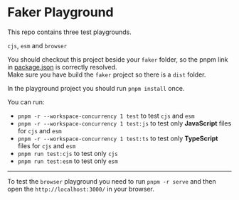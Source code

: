 # Faker Playground

This repo contains three test playgrounds.

`cjs`, `esm` and `browser`

You should checkout this project beside your `faker` folder, so the pnpm link in [package.json](./package.json) is correctly resolved.  
Make sure you have build the `faker` project so there is a `dist` folder.

In the playground project you should run `pnpm install` once.

You can run:

- `pnpm -r --workspace-concurrency 1 test` to test `cjs` and `esm`
- `pnpm -r --workspace-concurrency 1 test:js` to test only **JavaScript** files for `cjs` and `esm`
- `pnpm -r --workspace-concurrency 1 test:ts` to test only **TypeScript** files for `cjs` and `esm`
- `pnpm run test:cjs` to test only `cjs`
- `pnpm run test:esm` to test only `esm`

---

To test the `browser` playground you need to run `pnpm -r serve` and then open the `http://localhost:3000/` in your browser.
